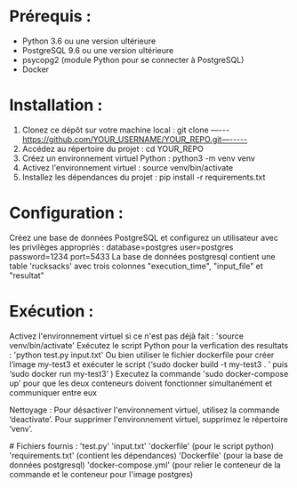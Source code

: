 # Prérequis :
- Python 3.6 ou une version ultérieure
- PostgreSQL 9.6 ou une version ultérieure
- psycopg2 (module Python pour se connecter à PostgreSQL)
- Docker 

# Installation : 
1. Clonez ce dépôt sur votre machine local : git clone —---https://github.com/YOUR_USERNAME/YOUR_REPO.git—-----
2. Accédez au répertoire du projet : cd YOUR_REPO
3. Créez un environnement virtuel Python : python3 -m venv venv
4. Activez l'environnement virtuel : source venv/bin/activate
5. Installez les dépendances du projet : pip install -r requirements.txt

# Configuration : 
Créez une base de données PostgreSQL et configurez un utilisateur avec les privilèges appropriés : 
database=postgres
user=postgres
password=1234
port=5433
La base de données postgresql contient une table 'rucksacks' avec trois colonnes "execution_time", "input_file" et "resultat" 

# Exécution :
Activez l'environnement virtuel si ce n'est pas déjà fait : 'source venv/bin/activate'
Exécutez le script Python pour la verfication des resultats : 'python test.py input.txt' 
Ou bien utiliser le fichier dockerfile pour créer l’image my-test3 et exécuter le script (‘sudo docker build -t my-test3 . ’ puis ‘sudo docker run my-test3’ )
Executez la commande 'sudo docker-compose up' pour que les deux conteneurs doivent fonctionner simultanément et communiquer entre eux


Nettoyage :
Pour désactiver l'environnement virtuel, utilisez la commande ‘deactivate’.
Pour supprimer l'environnement virtuel, supprimez le répertoire ‘venv’.

# Fichiers fournis :
'test.py' 
'input.txt' 
'dockerfile' (pour le script python) 
'requirements.txt' (contient les dépendances) 
'Dockerfile' (pour la base de données postgresql)
'docker-compose.yml' (pour relier le conteneur de la commande et le conteneur pour l'image postgres)

